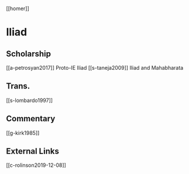[[homer]]
# Iliad
## Scholarship
[[a-petrosyan2017]] Proto-IE Iliad
[[s-taneja2009]] Iliad and Mahabharata
## Trans.
[[s-lombardo1997]]


## Commentary

[[g-kirk1985]]

## External Links
[[c-rolinson2019-12-08]]
